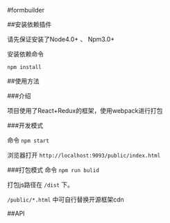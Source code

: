 #formbuilder

##安装依赖插件

请先保证安装了Node4.0+ 、 Npm3.0+

安装依赖命令

```npm install```

##使用方法

###介绍

项目使用了React+Redux的框架，使用webpack进行打包

###开发模式

命令
```npm start```

浏览器打开 `http://localhost:9093/public/index.html`



###打包模式
命令
```npm run bulid```

打包js路径在 `/dist` 下。

`/public/*.html` 中可自行替换开源框架cdn

##API


